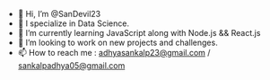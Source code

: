 - 👋 Hi, I’m @SanDevil23
- 👀 I specialize in Data Science.
- 🌱 I’m currently learning JavaScript along with Node.js && React.js
- 💞️ I’m looking to work on new projects and challenges. 
- 📫 How to reach me : adhyasankalp23@gmail.com / sankalpadhya05@gmail.com

<!---
SanDevil23/SanDevil23 is a ✨ special ✨ repository because its `README.md` (this file) appears on your GitHub profile.
You can click the Preview link to take a look at your changes.
--->
